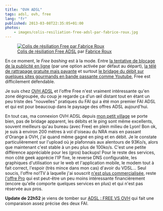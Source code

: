 ```yaml
---
title: "OVH ADSL"
tags: adsl, ovh, free
lang: "fr"
published: 2013-03-08T22:35:05+01:00
photos:
    - images/colis-resiliation-free-adsl-par-fabrice-roux.jpg
---
```


<figure class="object-left"><a
href="/images/colis-resiliation-free-adsl-par-fabrice-roux.jpg"><img
src="/images/330x/colis-resiliation-free-adsl-par-fabrice-roux.jpg" alt="Colis de
résiliation Free par Fabrice Roux" /></a><figcaption>
<a href="http://www.flickr.com/photos/fabriceroux/8529897499">Colis de
résiliation Free ADSL</a> par <a href="http://www.fabriceroux.com">Fabrice Roux</a>
</figcaption>
</figure>

En ce moment, le *Free bashing* est à la mode. Entre [la tentative de blocage de
la publicité en
ligne](http://obsession.nouvelobs.com/high-tech/20130104.OBS4479/free-bloque-les-publicites-un-filtrage-deguise.html)
(par une option activée par défaut au départ), [la télé de rattrapage gratuite
mais
payante](http://www.universfreebox.com/article/19696/Freebox-TV-Le-Replay-au-centre-d-une-nouvelle-polemique)
et surtout [le bridage du débit sur quelques sites gourmands en bande passante
comme
Youtube](http://www.slate.fr/story/67161/google-free-video-interconnexion-rame),
Free est difficilement défendable.

Je suis chez [OVH ADSL](http://www.ovh.fr/adsl/) et l'offre Free n'est vraiment
intéressante qu'en zone dégroupée, du coup je regarde ça d'un œil distant tout
en étant un peu triste des "nouvelles" pratiques du FAI qui a été mon premier
FAI ADSL et qui est pour beaucoup dans le paysage des offres ADSL aujourd'hui.

En tout cas, ma connexion OVH ADSL depuis [mon petit
village](http://mairie-saintpauldevarax.fr/) se porte bien, pas de bridage
apparent, les débits et le ping sont même excellents, souvent meilleurs qu'au
bureau (avec Free) en plein milieu de Lyon! Bon ok, je suis à environ 200 mètres
à vol d'oiseau du NRA mais en passant d'Orange à OVH, j'ai quand même gagné en
ping et en débit. Je le constate particulièrement sur l'upload où je plafonnais
aux alentours de 93Ko/s, alors que maintenant c'est stable à un peu plus de
100ko/s. C'est une petite différence appréciable pour les (gros) backups! Pour
le reste des services, mon côté geek apprécie l'IP fixe, le reverse DNS
configurable, les graphiques d'utilisation sur le web et l'application mobile,
le modem tout à fait correct, l'espoir (très mince dans mon cas) d'avoir du
VDSL… Seul soucis, l'offre no!TV à laquelle j'ai souscrit [n'est plus
commercialisée](http://www.lesnumeriques.com/ovh-arrete-offres-adsl-low-cost-n26414.html),
reste [l'offre Pro](http://www.ovh.fr/adsl/pro.xml) qui est peut-être un peu
moins intéressante financièrement (encore qu'elle comporte quelques services en
plus) et qui n'est pas réservée aux pros.

**Update de 22h52** je viens de tomber sur [ADSL : FREE VS
OVH](http://www.prelude.me/index.php/2013/02/14/adsl-free-vs-ovh/) qui fait une
comparaison assez précise des deux FAI.

